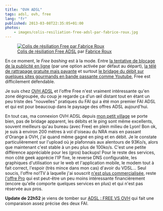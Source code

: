 ```yaml
---
title: "OVH ADSL"
tags: adsl, ovh, free
lang: "fr"
published: 2013-03-08T22:35:05+01:00
photos:
    - images/colis-resiliation-free-adsl-par-fabrice-roux.jpg
---
```


<figure class="object-left"><a
href="/images/colis-resiliation-free-adsl-par-fabrice-roux.jpg"><img
src="/images/330x/colis-resiliation-free-adsl-par-fabrice-roux.jpg" alt="Colis de
résiliation Free par Fabrice Roux" /></a><figcaption>
<a href="http://www.flickr.com/photos/fabriceroux/8529897499">Colis de
résiliation Free ADSL</a> par <a href="http://www.fabriceroux.com">Fabrice Roux</a>
</figcaption>
</figure>

En ce moment, le *Free bashing* est à la mode. Entre [la tentative de blocage de
la publicité en
ligne](http://obsession.nouvelobs.com/high-tech/20130104.OBS4479/free-bloque-les-publicites-un-filtrage-deguise.html)
(par une option activée par défaut au départ), [la télé de rattrapage gratuite
mais
payante](http://www.universfreebox.com/article/19696/Freebox-TV-Le-Replay-au-centre-d-une-nouvelle-polemique)
et surtout [le bridage du débit sur quelques sites gourmands en bande passante
comme
Youtube](http://www.slate.fr/story/67161/google-free-video-interconnexion-rame),
Free est difficilement défendable.

Je suis chez [OVH ADSL](http://www.ovh.fr/adsl/) et l'offre Free n'est vraiment
intéressante qu'en zone dégroupée, du coup je regarde ça d'un œil distant tout
en étant un peu triste des "nouvelles" pratiques du FAI qui a été mon premier
FAI ADSL et qui est pour beaucoup dans le paysage des offres ADSL aujourd'hui.

En tout cas, ma connexion OVH ADSL depuis [mon petit
village](http://mairie-saintpauldevarax.fr/) se porte bien, pas de bridage
apparent, les débits et le ping sont même excellents, souvent meilleurs qu'au
bureau (avec Free) en plein milieu de Lyon! Bon ok, je suis à environ 200 mètres
à vol d'oiseau du NRA mais en passant d'Orange à OVH, j'ai quand même gagné en
ping et en débit. Je le constate particulièrement sur l'upload où je plafonnais
aux alentours de 93Ko/s, alors que maintenant c'est stable à un peu plus de
100ko/s. C'est une petite différence appréciable pour les (gros) backups! Pour
le reste des services, mon côté geek apprécie l'IP fixe, le reverse DNS
configurable, les graphiques d'utilisation sur le web et l'application mobile,
le modem tout à fait correct, l'espoir (très mince dans mon cas) d'avoir du
VDSL… Seul soucis, l'offre no!TV à laquelle j'ai souscrit [n'est plus
commercialisée](http://www.lesnumeriques.com/ovh-arrete-offres-adsl-low-cost-n26414.html),
reste [l'offre Pro](http://www.ovh.fr/adsl/pro.xml) qui est peut-être un peu
moins intéressante financièrement (encore qu'elle comporte quelques services en
plus) et qui n'est pas réservée aux pros.

**Update de 22h52** je viens de tomber sur [ADSL : FREE VS
OVH](http://www.prelude.me/index.php/2013/02/14/adsl-free-vs-ovh/) qui fait une
comparaison assez précise des deux FAI.

